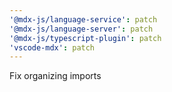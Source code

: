 ```yaml
---
'@mdx-js/language-service': patch
'@mdx-js/language-server': patch
'@mdx-js/typescript-plugin': patch
'vscode-mdx': patch
---
```


Fix organizing imports
